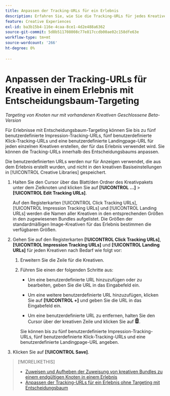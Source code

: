 ```yaml
---
title: Anpassen der Tracking-URLs für ein Erlebnis
description: Erfahren Sie, wie Sie die Tracking-URLs für jedes Kreative in einem Erlebnis mit Entscheidungsbaum-Targeting anpassen.
feature: Creative Experiences
exl-id: ba3b15b4-116e-4caa-8ce1-4d2e488a6362
source-git-commit: 5d8b511708008c77e817ccdb00ae02c158dfe63e
workflow-type: tm+mt
source-wordcount: '266'
ht-degree: 0%

---
```


# Anpassen der Tracking-URLs für Kreative in einem Erlebnis mit Entscheidungsbaum-Targeting

*Targeting von Knoten nur mit vorhandenen Kreativen*
*Geschlossene Beta-Version*

Für Erlebnisse mit Entscheidungsbaum-Targeting können Sie bis zu fünf benutzerdefinierte Impression-Tracking-URLs, fünf benutzerdefinierte Klick-Tracking-URLs und eine benutzerdefinierte Landingpage-URL für jeden einzelnen Kreativen erstellen, der für das Erlebnis verwendet wird. Sie können die Tracking-URLs innerhalb des Entscheidungsbaums anpassen.

Die benutzerdefinierten URLs werden nur für Anzeigen verwendet, die aus dem Erlebnis erstellt wurden, und nicht in den kreativen Basiseinstellungen in [!UICONTROL Creative Libraries] gespeichert.

1. Halten Sie den Cursor über das Blatt/den Ordner des Kreativpakets unter dem Zielknoten und klicken Sie auf **[!UICONTROL ...]** > **[!UICONTROL Edit Tracking URLs]**.

   Auf den Registerkarten [!UICONTROL Click Tracking URLs], [!UICONTROL Impression Tracking URLs] und [!UICONTROL Landing URLs] werden die Namen aller Kreativen in den entsprechenden Größen in den zugewiesenen Bundles aufgelistet. Die Größen der standardmäßigen Image-Kreativen für das Erlebnis bestimmen die verfügbaren Größen.<!-- There's no distinct "Creative Sizes" setting. -->

1. Gehen Sie auf den Registerkarten **[!UICONTROL Click Tracking URLs]**, **[!UICONTROL Impression Tracking URLs]** und **[!UICONTROL Landing URLs]** für jeden Kreativen nach Bedarf wie folgt vor:

   1. Erweitern Sie die Zeile für die Kreativen.

   1. Führen Sie einen der folgenden Schritte aus:

      * Um eine benutzerdefinierte URL hinzuzufügen oder zu bearbeiten, geben Sie die URL in das Eingabefeld ein.

      * Um eine weitere benutzerdefinierte URL hinzuzufügen, klicken Sie auf **[!UICONTROL +]** und geben Sie die URL in das Eingabefeld ein.

      * Um eine benutzerdefinierte URL zu entfernen, halten Sie den Cursor über der kreativen Zeile und klicken Sie auf ![Löschen](/help/creative/assets/delete.png "Löschen").

      Sie können bis zu fünf benutzerdefinierte Impression-Tracking-URLs, fünf benutzerdefinierte Klick-Tracking-URLs und eine benutzerdefinierte Landingpage-URL angeben.

1. Klicken Sie auf **[!UICONTROL Save]**.

>[!MORELIKETHIS]
>
>* [Zuweisen und Aufheben der Zuweisung von kreativen Bundles zu einem endgültigen Knoten in einem Erlebnis](/help/creative/experiences/experience-assign-creative-bundles.md)
>* [Anpassen der Tracking-URLs für ein Erlebnis ohne Targeting mit Entscheidungsbaum](experience-tracking-urls-no-targeting.md)
